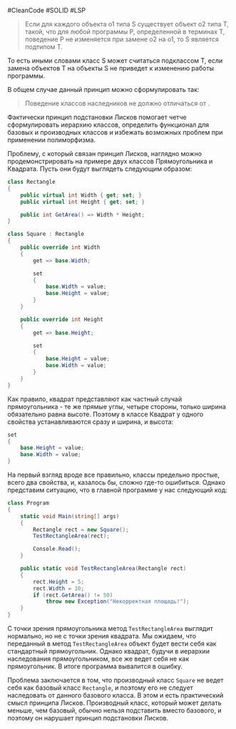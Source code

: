 #CleanCode #SOLID #LSP

> Если для каждого объекта o1 типа S существует объект o2 типа T, такой, что для любой программы P, определенной в терминах T, поведение P не изменяется при замене o2 на o1, то S является подтипом T.

То есть иными словами класс S может считаться подклассом T, если замена объектов T на объекты S не приведет к изменению работы программы.

В общем случае данный принцип можно сформулировать так:

> Поведение классов наследников не должно отличаться от .

Фактически принцип подстановки Лисков помогает четче сформулировать иерархию классов, определить функционал для базовых и производных классов и избежать возможных проблем при применении полиморфизма.

Проблему, с который связан принцип Лисков, наглядно можно продемонстрировать на примере двух классов Прямоугольника и Квадрата. Пусть они будут выглядеть следующим образом:

```C#
class Rectangle
{
    public virtual int Width { get; set; }
    public virtual int Height { get; set; }

    public int GetArea() => Width * Height;
}

class Square : Rectangle
{
    public override int Width
    {
        get => base.Width;

        set
        {
            base.Width = value;
            base.Height = value;
        }
    }

    public override int Height
    {
        get => base.Height;

        set
        {
            base.Height = value;
            base.Width = value;
        }
    }
}
```

Как правило, квадрат представляют как частный случай прямоугольника - те же прямые углы, четыре стороны, только ширина обязательно равна высоте. Поэтому в классе Квадрат у одного свойства устанавливаются сразу и ширина, и высота:

```C#
set
{
    base.Height = value;
    base.Width = value;
}
```

На первый взгляд вроде все правильно, классы предельно простые, всего два свойства, и, казалось бы, сложно где-то ошибиться. Однако представим ситуацию, что в главной программе у нас следующий код:

```C#
class Program
{
    static void Main(string[] args)
    {
        Rectangle rect = new Square();
        TestRectangleArea(rect);

        Console.Read();
    }

    public static void TestRectangleArea(Rectangle rect)
    {
        rect.Height = 5;
        rect.Width = 10;
        if (rect.GetArea() != 50)
            throw new Exception("Некорректная площадь!");
    }
}
```

С точки зрения прямоугольника метод `TestRectangleArea` выглядит нормально, но не с точки зрения квадрата. Мы ожидаем, что переданный в метод `TestRectangleArea` объект будет вести себя как стандартный прямоугольник. Однако квадрат, будучи в иерархии наследования прямоугольником, все же ведет себя не как прямоугольник. В итоге программа вывалится в ошибку.

Проблема заключается в том, что производный класс `Square` не ведет себя как базовый класс `Rectangle`, и поэтому его не следует наследовать от данного базового класса. В этом и есть практический смысл принципа Лисков. Производный класс, который может делать меньше, чем базовый, обычно нельзя подставить вместо базового, и поэтому он нарушает принцип подстановки Лисков.